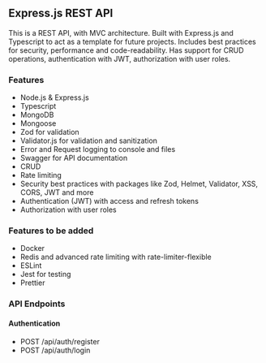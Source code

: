 ## Express.js REST API

This is a REST API, with MVC architecture.
Built with Express.js and Typescript to act as a template for future projects.
Includes best practices for security, performance and code-readability. Has support for CRUD operations, authentication
with JWT, authorization with user roles.

### Features

- Node.js & Express.js
- Typescript
- MongoDB
- Mongoose
- Zod for validation
- Validator.js for validation and sanitization
- Error and Request logging to console and files
- Swagger for API documentation
- CRUD
- Rate limiting
- Security best practices with packages like Zod, Helmet, Validator, XSS, CORS, JWT and more
- Authentication (JWT) with access and refresh tokens
- Authorization with user roles

### Features to be added

- Docker
- Redis and advanced rate limiting with rate-limiter-flexible
- ESLint
- Jest for testing
- Prettier

### API Endpoints

#### Authentication

- POST /api/auth/register
- POST /api/auth/login

